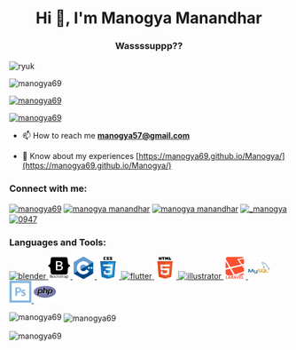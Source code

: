 <h1 align="center">Hi 👋, I'm Manogya Manandhar</h1>
<h3 align="center" width="800" height="500">Wassssuppp??</h3>
<img align="center" alt="ryuk" src="https://media.tenor.com/p1bkHbRXNzgAAAAd/ryuk-death-note.gif">

<p align="left"> <img src="https://komarev.com/ghpvc/?username=manogya69&label=Profile%20views&color=0e75b6&style=flat" alt="manogya69" /> </p>

<p align="left"> <a href="https://github.com/ryo-ma/github-profile-trophy"><img src="https://github-profile-trophy.vercel.app/?username=manogya69" alt="manogya69" /></a> </p>

<p align="left"> <a href="https://twitter.com/manogya69" target="blank"><img src="https://img.shields.io/twitter/follow/manogya69?logo=twitter&style=for-the-badge" alt="manogya69" /></a> </p>

- 📫 How to reach me **manogya57@gmail.com**

- 📄 Know about my experiences [https://manogya69.github.io/Manogya/](https://manogya69.github.io/Manogya/)

<h3 align="left">Connect with me:</h3>
<p align="left">
<a href="https://twitter.com/manogya69" target="blank"><img align="center" src="https://raw.githubusercontent.com/rahuldkjain/github-profile-readme-generator/master/src/images/icons/Social/twitter.svg" alt="manogya69" height="30" width="40" /></a>
<a href="https://linkedin.com/in/manogya manandhar" target="blank"><img align="center" src="https://raw.githubusercontent.com/rahuldkjain/github-profile-readme-generator/master/src/images/icons/Social/linked-in-alt.svg" alt="manogya manandhar" height="30" width="40" /></a>
<a href="https://fb.com/manogya manandhar" target="blank"><img align="center" src="https://raw.githubusercontent.com/rahuldkjain/github-profile-readme-generator/master/src/images/icons/Social/facebook.svg" alt="manogya manandhar" height="30" width="40" /></a>
<a href="https://instagram.com/_manogya" target="blank"><img align="center" src="https://raw.githubusercontent.com/rahuldkjain/github-profile-readme-generator/master/src/images/icons/Social/instagram.svg" alt="_manogya" height="30" width="40" /></a>
<a href="https://discord.gg/0947" target="blank"><img align="center" src="https://raw.githubusercontent.com/rahuldkjain/github-profile-readme-generator/master/src/images/icons/Social/discord.svg" alt="0947" height="30" width="40" /></a>
</p>

<h3 align="left">Languages and Tools:</h3>
<p align="left"> <a href="https://www.blender.org/" target="_blank" rel="noreferrer"> <img src="https://download.blender.org/branding/community/blender_community_badge_white.svg" alt="blender" width="40" height="40"/> </a> <a href="https://getbootstrap.com" target="_blank" rel="noreferrer"> <img src="https://raw.githubusercontent.com/devicons/devicon/master/icons/bootstrap/bootstrap-plain-wordmark.svg" alt="bootstrap" width="40" height="40"/> </a> <a href="https://www.w3schools.com/cpp/" target="_blank" rel="noreferrer"> <img src="https://raw.githubusercontent.com/devicons/devicon/master/icons/cplusplus/cplusplus-original.svg" alt="cplusplus" width="40" height="40"/> </a> <a href="https://www.w3schools.com/css/" target="_blank" rel="noreferrer"> <img src="https://raw.githubusercontent.com/devicons/devicon/master/icons/css3/css3-original-wordmark.svg" alt="css3" width="40" height="40"/> </a> <a href="https://flutter.dev" target="_blank" rel="noreferrer"> <img src="https://www.vectorlogo.zone/logos/flutterio/flutterio-icon.svg" alt="flutter" width="40" height="40"/> </a> <a href="https://www.w3.org/html/" target="_blank" rel="noreferrer"> <img src="https://raw.githubusercontent.com/devicons/devicon/master/icons/html5/html5-original-wordmark.svg" alt="html5" width="40" height="40"/> </a> <a href="https://www.adobe.com/in/products/illustrator.html" target="_blank" rel="noreferrer"> <img src="https://www.vectorlogo.zone/logos/adobe_illustrator/adobe_illustrator-icon.svg" alt="illustrator" width="40" height="40"/> </a> <a href="https://laravel.com/" target="_blank" rel="noreferrer"> <img src="https://raw.githubusercontent.com/devicons/devicon/master/icons/laravel/laravel-plain-wordmark.svg" alt="laravel" width="40" height="40"/> </a> <a href="https://www.mysql.com/" target="_blank" rel="noreferrer"> <img src="https://raw.githubusercontent.com/devicons/devicon/master/icons/mysql/mysql-original-wordmark.svg" alt="mysql" width="40" height="40"/> </a> <a href="https://www.photoshop.com/en" target="_blank" rel="noreferrer"> <img src="https://raw.githubusercontent.com/devicons/devicon/master/icons/photoshop/photoshop-line.svg" alt="photoshop" width="40" height="40"/> </a> <a href="https://www.php.net" target="_blank" rel="noreferrer"> <img src="https://raw.githubusercontent.com/devicons/devicon/master/icons/php/php-original.svg" alt="php" width="40" height="40"/> </a> </p>

<p><img align="left" src="https://github-readme-stats.vercel.app/api/top-langs?username=manogya69&show_icons=true&theme=dark&title_color=4f4f4f&text_color=ffffff&locale=en&layout=compact" alt="manogya69" /></p>

<p>&nbsp;<img align="center" src="https://github-readme-stats.vercel.app/api?username=manogya69&show_icons=true&theme=dark&title_color=4f4f4f&text_color=ffffff&locale=en" alt="manogya69" /></p>

<p><img align="center" src="https://github-readme-streak-stats.herokuapp.com/?user=manogya69&theme=dark" alt="manogya69" /></p>
